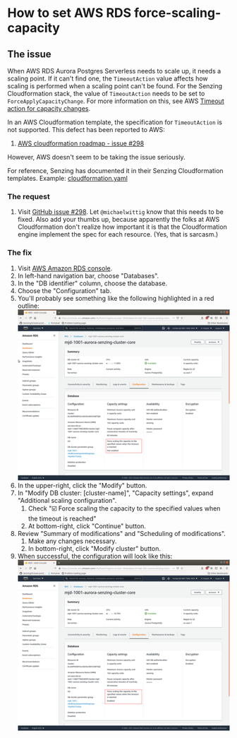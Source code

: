 # How to set AWS RDS force-scaling-capacity

## The issue

When AWS RDS Aurora Postgres Serverless needs to scale up, it needs a scaling point.
If it can't find one, the `TimeoutAction` value affects how scaling is performed when a scaling point can't be found.
For the Senzing Cloudformation stack, the value of `TimeoutAction` needs to be set to `ForceApplyCapacityChange`.
For more information on this, see AWS
[Timeout action for capacity changes](https://docs.aws.amazon.com/AmazonRDS/latest/AuroraUserGuide/aurora-serverless.how-it-works.html#aurora-serverless.how-it-works.timeout-action).

In an AWS Cloudformation template, the specification for `TimeoutAction` is not supported.
This defect has been reported to AWS:

1. [AWS cloudformation roadmap - issue #298](https://github.com/aws-cloudformation/aws-cloudformation-coverage-roadmap/issues/298)

However, AWS doesn't seem to be taking the issue seriously.

For reference, Senzing has documented it in their Senzing Cloudformation templates.
Example:
[cloudformation.yaml](https://github.com/Senzing/aws-cloudformation-ecs-poc-simple/blob/7061f269d8658b5234e012bb6d8e12f24fc3ab7c/cloudformation.yaml#L1565-L1568)

### The request

1. Visit [GitHub issue #298](https://github.com/aws-cloudformation/aws-cloudformation-coverage-roadmap/issues/298).
   Let `@michaelwittig` know that this needs to be fixed.
   Also add your thumbs up,
   because apparently the folks at AWS Cloudformation don't realize how important it is that the
   Cloudformation engine implement the spec for each resource.
   (Yes, that is sarcasm.)

### The fix

1. Visit [AWS Amazon RDS console](https://console.aws.amazon.com/rds/home).
1. In left-hand navigation bar, choose "Databases".
1. In the "DB identifier" column, choose the database.
1. Choose the "Configuration" tab.
1. You'll probably see something like the following highlighted in a red outline:
   ![Before](set-aws-rds-force-scaling-capacity/before.png)
1. In the upper-right, click the "Modify" button.
1. In "Modify DB cluster: [cluster-name]", "Capacity settings", expand "Additional scaling configuration".
    1. Check ":ballot_box_with_check: Force scaling the capacity to the specified values when the timeout is reached"
    1. At bottom-right, click "Continue" button.
1. Review "Summary of modifications" and "Scheduling of modifications".
    1. Make any changes necessary.
    1. In bottom-right, click "Modify cluster" button.
1. When successful, the configuration will look like this:
   ![After](set-aws-rds-force-scaling-capacity/after.png)
